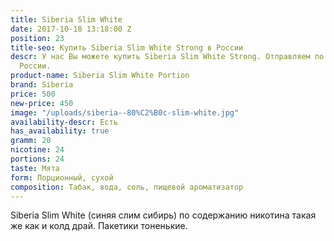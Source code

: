 ```yaml
---
title: Siberia Slim White
date: 2017-10-18 13:18:00 Z
position: 23
title-seo: Купить Siberia Slim White Strong в России
descr: У нас Вы можете купить Siberia Slim White Strong. Отправляем по всей территории
  России.
product-name: Siberia Slim White Portion
brand: Siberia
price: 500
new-price: 450
image: "/uploads/siberia--80%C2%B0c-slim-white.jpg"
availability-descr: Есть
has_availability: true
gramm: 20
nicotine: 24
portions: 24
taste: Мята
form: Порционный, сухой
composition: Табак, вода, соль, пищевой ароматизатор
---
```


Siberia Slim White (синяя слим сибирь) по содержанию никотина такая же как и колд драй.
Пакетики тоненькие. 
